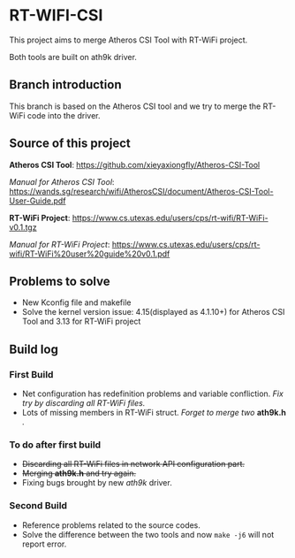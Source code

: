 # RT-WIFI-CSI
This project aims to merge Atheros CSI Tool with RT-WiFi project.

Both tools are built on ath9k driver.
## Branch introduction
This branch is based on the Atheros CSI tool and we try to merge the RT-WiFi code into the driver.
## Source of this project
**Atheros CSI Tool**: https://github.com/xieyaxiongfly/Atheros-CSI-Tool

*Manual for Atheros CSI Tool*: https://wands.sg/research/wifi/AtherosCSI/document/Atheros-CSI-Tool-User-Guide.pdf

**RT-WiFi Project**: https://www.cs.utexas.edu/users/cps/rt-wifi/RT-WiFi-v0.1.tgz

*Manual for RT-WiFi Project*: https://www.cs.utexas.edu/users/cps/rt-wifi/RT-WiFi%20user%20guide%20v0.1.pdf

## Problems to solve
* New Kconfig file and makefile
* Solve the kernel version issue: 4.15(displayed as 4.1.10+) for Atheros CSI Tool and 3.13 for RT-WiFi project
## Build log
### First Build 
* Net configuration has redefinition problems and variable confliction. *Fix try by discarding all RT-WiFi files.*
* Lots of missing members in RT-WiFi struct. *Forget to merge two* **ath9k.h** *.*
### To do after first build
* ~~Discarding all RT-WiFi files in network API configuration part.~~
* ~~Merging **ath9k.h** and try again.~~
* Fixing bugs brought by new *ath9k* driver.
### Second Build
* Reference problems related to the source codes.
* Solve the difference between the two tools and now `make -j6` will not report error.


